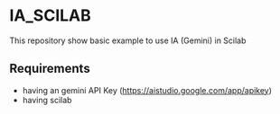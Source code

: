 # IA_SCILAB
This repository show basic example to use IA (Gemini) in Scilab

## Requirements

- having an gemini API Key (https://aistudio.google.com/app/apikey)
- having scilab

